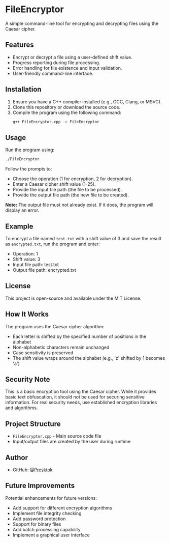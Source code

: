 # FileEncryptor

A simple command-line tool for encrypting and decrypting files using the Caesar cipher.

## Features

- Encrypt or decrypt a file using a user-defined shift value.
- Progress reporting during file processing.
- Error handling for file existence and input validation.
- User-friendly command-line interface.

## Installation

1. Ensure you have a C++ compiler installed (e.g., GCC, Clang, or MSVC).
2. Clone this repository or download the source code.
3. Compile the program using the following command:
   ```bash
   g++ FileEncryptor.cpp -o FileEncryptor
   ```

## Usage

Run the program using:
```bash
./FileEncryptor
```

Follow the prompts to:
- Choose the operation (1 for encryption, 2 for decryption).
- Enter a Caesar cipher shift value (1-25).
- Provide the input file path (the file to be processed).
- Provide the output file path (the new file to be created).

**Note:** The output file must not already exist. If it does, the program will display an error.

## Example

To encrypt a file named `test.txt` with a shift value of 3 and save the result as `encrypted.txt`, run the program and enter:
- Operation: 1
- Shift value: 3
- Input file path: test.txt
- Output file path: encrypted.txt

## License

This project is open-source and available under the MIT License.

## How It Works

The program uses the Caesar cipher algorithm:
- Each letter is shifted by the specified number of positions in the alphabet
- Non-alphabetic characters remain unchanged
- Case sensitivity is preserved
- The shift value wraps around the alphabet (e.g., 'z' shifted by 1 becomes 'a')

## Security Note

This is a basic encryption tool using the Caesar cipher. While it provides basic text obfuscation, it should not be used for securing sensitive information. For real security needs, use established encryption libraries and algorithms.

## Project Structure

- `FileEncryptor.cpp` - Main source code file
- Input/output files are created by the user during runtime

## Author

- GitHub: [@Presktok](https://github.com/Presktok)

## Future Improvements

Potential enhancements for future versions:
- Add support for different encryption algorithms
- Implement file integrity checking
- Add password protection
- Support for binary files
- Add batch processing capability
- Implement a graphical user interface 